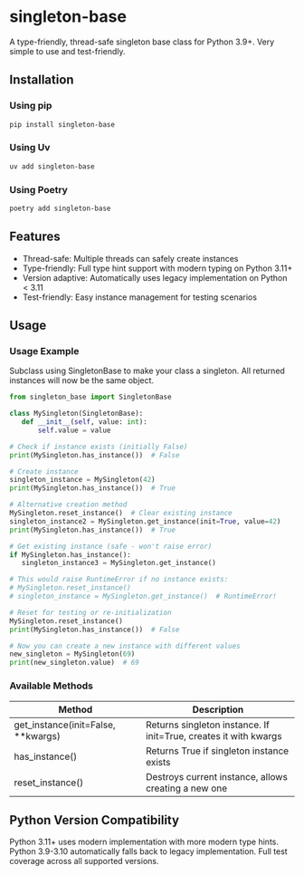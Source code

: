 # singleton-base

A type-friendly, thread-safe singleton base class for Python 3.9+. Very simple to use and test-friendly.

## Installation

### Using pip

```bash
pip install singleton-base
```

### Using Uv

```bash
uv add singleton-base
```

### Using Poetry

```bash
poetry add singleton-base
```

## Features

- Thread-safe: Multiple threads can safely create instances
- Type-friendly: Full type hint support with modern typing on Python 3.11+
- Version adaptive: Automatically uses legacy implementation on Python < 3.11
- Test-friendly: Easy instance management for testing scenarios

## Usage

### Usage Example

Subclass using SingletonBase to make your class a singleton. All returned instances will now be the same object.

```python
from singleton_base import SingletonBase

class MySingleton(SingletonBase):
   def __init__(self, value: int):
       self.value = value

# Check if instance exists (initially False)
print(MySingleton.has_instance())  # False

# Create instance
singleton_instance = MySingleton(42)
print(MySingleton.has_instance())  # True

# Alternative creation method
MySingleton.reset_instance()  # Clear existing instance
singleton_instance2 = MySingleton.get_instance(init=True, value=42)
print(MySingleton.has_instance())  # True

# Get existing instance (safe - won't raise error)
if MySingleton.has_instance():
   singleton_instance3 = MySingleton.get_instance()

# This would raise RuntimeError if no instance exists:
# MySingleton.reset_instance()
# singleton_instance = MySingleton.get_instance()  # RuntimeError!

# Reset for testing or re-initialization
MySingleton.reset_instance()
print(MySingleton.has_instance())  # False

# Now you can create a new instance with different values
new_singleton = MySingleton(69)
print(new_singleton.value)  # 69
```

### Available Methods

| Method                             | Description                                                      |
| ---------------------------------- | ---------------------------------------------------------------- |
| get_instance(init=False, **kwargs) | Returns singleton instance. If init=True, creates it with kwargs |
| has_instance()                     | Returns True if singleton instance exists                        |
| reset_instance()                   | Destroys current instance, allows creating a new one             |

## Python Version Compatibility

Python 3.11+ uses modern implementation with more modern type hints.
Python 3.9-3.10 automatically falls back to legacy implementation.
Full test coverage across all supported versions.
